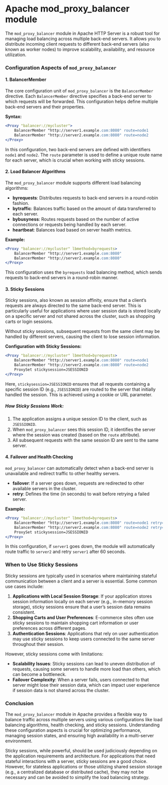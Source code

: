 # Apache mod_proxy_balancer module

The `mod_proxy_balancer` module in Apache HTTP Server is a robust tool for managing load balancing across multiple back-end servers. It allows you to distribute incoming client requests to different back-end servers (also known as worker nodes) to improve scalability, availability, and resource utilization.

### Configuration Aspects of `mod_proxy_balancer`

#### 1. **BalancerMember**
The core configuration unit of `mod_proxy_balancer` is the `BalancerMember` directive. Each `BalancerMember` directive specifies a back-end server to which requests will be forwarded. This configuration helps define multiple back-end servers and their properties.

**Syntax:**
```apache
<Proxy "balancer://mycluster">
    BalancerMember "http://server1.example.com:8080" route=node1
    BalancerMember "http://server2.example.com:8080" route=node2
</Proxy>
```
In this configuration, two back-end servers are defined with identifiers `node1` and `node2`. The `route` parameter is used to define a unique route name for each server, which is crucial when working with sticky sessions.

#### 2. **Load Balancer Algorithms**
The `mod_proxy_balancer` module supports different load balancing algorithms:

- **byrequests**: Distributes requests to back-end servers in a round-robin fashion.
- **bytraffic**: Balances traffic based on the amount of data transferred to each server.
- **bybusyness**: Routes requests based on the number of active connections or requests being handled by each server.
- **heartbeat**: Balances load based on server health metrics.

**Example:**
```apache
<Proxy "balancer://mycluster" lbmethod=byrequests>
    BalancerMember "http://server1.example.com:8080"
    BalancerMember "http://server2.example.com:8080"
</Proxy>
```
This configuration uses the `byrequests` load balancing method, which sends requests to back-end servers in a round-robin manner.

#### 3. **Sticky Sessions**
Sticky sessions, also known as session affinity, ensure that a client’s requests are always directed to the same back-end server. This is particularly useful for applications where user session data is stored locally on a specific server and not shared across the cluster, such as shopping carts or login sessions.

Without sticky sessions, subsequent requests from the same client may be handled by different servers, causing the client to lose session information.

**Configuration with Sticky Sessions:**
```apache
<Proxy "balancer://mycluster" lbmethod=byrequests>
    BalancerMember "http://server1.example.com:8080" route=node1
    BalancerMember "http://server2.example.com:8080" route=node2
    ProxySet stickysession=JSESSIONID
</Proxy>
```
Here, `stickysession=JSESSIONID` ensures that all requests containing a specific session ID (e.g., `JSESSIONID`) are routed to the server that initially handled the session. This is achieved using a cookie or URL parameter.

##### **How Sticky Sessions Work:**
1. The application assigns a unique session ID to the client, such as `JSESSIONID`.
2. When `mod_proxy_balancer` sees this session ID, it identifies the server where the session was created (based on the `route` attribute).
3. All subsequent requests with the same session ID are sent to the same server.

#### 4. **Failover and Health Checking**
`mod_proxy_balancer` can automatically detect when a back-end server is unavailable and redirect traffic to other healthy servers.

- **failover**: If a server goes down, requests are redirected to other available servers in the cluster.
- **retry**: Defines the time (in seconds) to wait before retrying a failed server.

**Example:**
```apache
<Proxy "balancer://mycluster" lbmethod=byrequests>
    BalancerMember "http://server1.example.com:8080" route=node1 retry=60
    BalancerMember "http://server2.example.com:8080" route=node2 retry=60
    ProxySet stickysession=JSESSIONID
</Proxy>
```
In this configuration, if `server1` goes down, the module will automatically route traffic to `server2` and retry `server1` after 60 seconds.

### When to Use Sticky Sessions
Sticky sessions are typically used in scenarios where maintaining stateful communication between a client and a server is essential. Some common use cases include:

1. **Applications with Local Session Storage**: If your application stores session information locally on each server (e.g., in-memory session storage), sticky sessions ensure that a user’s session data remains consistent.
2. **Shopping Carts and User Preferences**: E-commerce sites often use sticky sessions to maintain shopping cart information or user preferences across different pages.
3. **Authentication Sessions**: Applications that rely on user authentication may use sticky sessions to keep users connected to the same server throughout their session.

However, sticky sessions come with limitations:

- **Scalability Issues**: Sticky sessions can lead to uneven distribution of requests, causing some servers to handle more load than others, which can become a bottleneck.
- **Failover Complexity**: When a server fails, users connected to that server might lose their session data, which can impact user experience if session data is not shared across the cluster.

### Conclusion
The `mod_proxy_balancer` module in Apache provides a flexible way to balance traffic across multiple servers using various configurations like load balancing algorithms, health checking, and sticky sessions. Understanding these configuration aspects is crucial for optimizing performance, managing session states, and ensuring high availability in a multi-server environment.

Sticky sessions, while powerful, should be used judiciously depending on the application requirements and architecture. For applications that need stateful interactions with a server, sticky sessions are a good choice. However, for stateless applications or those utilizing shared session storage (e.g., a centralized database or distributed cache), they may not be necessary and can be avoided to simplify the load balancing strategy.
